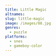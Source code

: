 ```yaml
---
title: Little Magic
altnames:
slug: little-magic
image: /images/88.jpg
genres:
  - puzzle
platforms:
  - snes
  - gameboy-color
---
```


